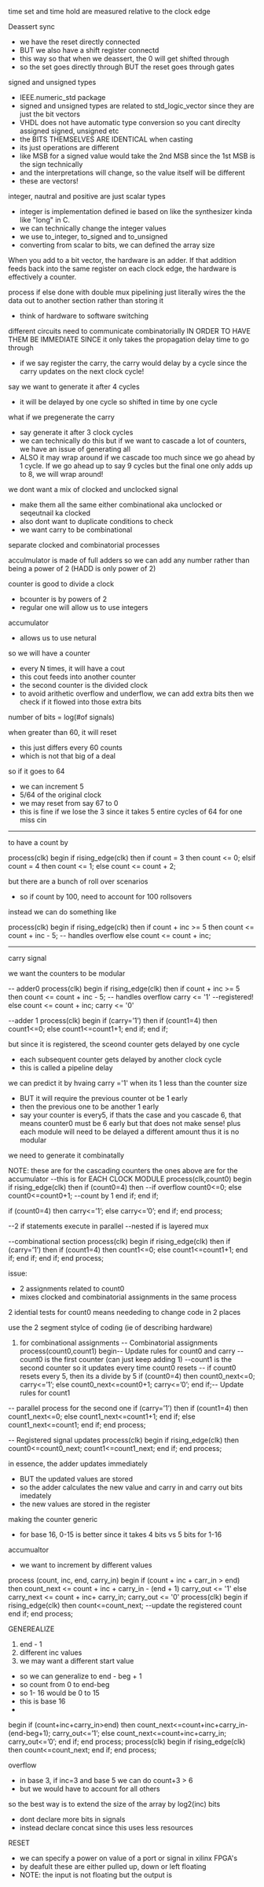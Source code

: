 

time set and time hold are measured relative to the clock edge

Deassert sync
- we have the reset directly connected
- BUT we also have a shift register connectd
- this way so that when we deassert, the 0 will get shifted through
- so the set goes directly through
BUT the reset goes through gates

signed and unsigned types
- IEEE.numeric_std package
- signed and unsigned types are related to std_logic_vector since they are just the bit vectors
- VHDL does not have automatic type conversion so you cant direclty assigned signed, unsigned etc
- the BITS THEMSELVES ARE IDENTICAL when casting
- its just operations are different
- like MSB for a signed value would take the 2nd MSB since the 1st MSB is the sign technically
- and the interpretations will change, so the value itself will be different
- these are vectors!

integer, nautral and positive are just scalar types
- integer is implementation defined ie based on like the synthesizer kinda like "long" in C.
- we can technically change the integer values
- we use to_integer, to_signed and to_unsigned
- converting from scalar to bits, we can defined the array size

When you add to a bit vector, the hardware is an adder.
If that addition feeds back into the same register on each clock edge, the hardware is effectively a counter.

process if else done with double mux
pipelining just literally wires the the data out to another section rather than storing it 
- think of hardware to software switching

different circuits need to communicate combinatorially IN ORDER TO HAVE THEM BE IMMEDIATE SINCE it only takes the propagation delay time to go through
- if we say register the carry, the carry would delay by a cycle since the carry updates on the next clock cycle!

say we want to generate it after 4 cycles
- it will be delayed by one cycle so shifted in time by one cycle

what if we pregenerate the carry
- say generate it after 3 clock cycles
- we can technically do this but if we want to cascade a lot of counters, we have an issue of generating all
- ALSO it may wrap around if we cascade too much since we go ahead by 1 cycle. If we go ahead up to say 9 cycles but the final one only adds up to 8, we will wrap around!

we dont want a mix of clocked and unclocked signal
- make them all the same either combinational aka unclocked or seqeutnail ka clocked
- also dont want to duplicate conditions to check
- we want carry to be combinational 

separate clocked and combinatorial processes

acculmulator is made of full adders so we can add any number rather than being a power of 2 (HADD is only power of 2)

counter is good to divide a clock 
- bcounter is by powers of 2
- regular one will allow us to use integers

accumulator
- allows us to use netural

so we will have a counter
- every N times, it will have a cout
- this cout feeds into another counter 
- the second counter is the divided clock
- to avoid arithetic overflow and underflow, we can add extra bits
then we check if it flowed into those extra bits

number of bits = log(#of signals) 

when greater than 60, it will reset
- this just differs every 60 counts
- which is not that big of a deal


so if it goes to 64
- we can increment 5
- 5/64 of the original clock
- we may reset from say 67 to 0
- this is fine if we lose the 3 since it takes 5 entire cycles of 64 for one miss cin

-----------------------------------------
to have a count by 

process(clk)
begin 
  if rising_edge(clk) then
    if count = 3 then
      count <= 0;
    elsif count = 4 then
      count <= 1;
    else 
      count <= count + 2;

but there are a bunch of roll over scenarios
- so if count by 100, need to account for 100 rollsovers

instead we can do something like

process(clk)
begin 
  if rising_edge(clk) then
    if count + inc >= 5 then
      count <= count + inc - 5; -- handles overflow
    else 
      count <= count + inc;

--------------------
carry signal

we want the counters to be modular

-- adder0
process(clk)
begin 
  if rising_edge(clk) then
    if count + inc >= 5 then
      count <= count + inc - 5; -- handles overflow
      carry <= '1' --registered!
    else 
      count <= count + inc;
      carry <= '0'

--adder 1
process(clk)
begin 
  if (carry=’1’) then
 if (count1=4) then
 count1<=0;
 else
 count1<=count1+1;
 end if;
 end if;

but since it is registered, the sceond counter gets delayed by one cycle
- each subsequent counter gets delayed by another clock cycle
- this is called a pipeline delay

we can predict it by hvaing carry ='1' when its 1 less than the counter size
- BUT it will require the previous counter ot be 1 early
- then the previous one to be another 1 early
- say your counter is every5, if thats the case and you cascade 6, that means counter0 must be 6 early but that does not make sense!
plus each module will need to be delayed a different amount thus it is no modular

we need to generate it combinatally

NOTE: these are for the cascading counters
the ones above are for the accumulator
--this is for EACH CLOCK MODULE
process(clk,count0)
begin
  if rising_edge(clk) then
    if (count0=4) then --if overflow
      count0<=0;
    else
      count0<=count0+1; --count by 1
    end if;
  end if;
  
  if (count0=4) then
  carry<=’1’;
 else
  carry<=’0’;
 end if;
end process;

--2 if statements execute in parallel
--nested if is layered mux

--combinational section
process(clk)
begin
if rising_edge(clk) then
  if (carry=’1’) then
    if (count1=4) then
      count1<=0;
    else
      count1<=count1+1;
    end if;
  end if;
end if;
 end process;

issue:
- 2 assignments related to count0 
- mixes clocked and combinatorial assignments in the same process

2 idential tests for count0 means neededing to change code in 2 places

use the 2 segment stylce of coding (ie of describing hardware)
1. for combinational assignments
-- Combinatorial assignments
process(count0,count1)
begin-- Update rules for count0 and carry
--count0 is the first counter (can just keep adding 1)
--count1 is the second counter so it updates every time count0 resets
-- if count0 resets every 5, then its a divide by 5
  if (count0=4) then
    count0_next<=0;
    carry<=’1’;
  else
    count0_next<=count0+1;
    carry<=’0’;
  end if;-- Update rules for count1
  
  -- parallel process for the second one 
  if (carry=’1’) then
    if (count1=4) then
      count1_next<=0;
    else
      count1_next<=count1+1;
    end if;
  else
    count1_next<=count1;
end if;
end process;

 -- Registered signal updates
 process(clk)
 begin
 if rising_edge(clk) then
 count0<=count0_next;
 count1<=count1_next;
 end if;
 end process;

in essence, the adder updates immediately
- BUT the updated values are stored
- so the adder calculates the new value and carry in and carry out bits imedately
- the new values are stored in the register

making the counter generic
- for base 16, 0-15 is better since it takes 4 bits vs 5 bits for 1-16

accumualtor
- we want to increment by different values

process (count, inc, end, carry_in)
begin
  if (count + inc + carr_in > end) then
    count_next <= count + inc + carry_in - (end + 1)
    carry_out <= '1'
  else
     carry_next <= count + inc+ carry_in;
     carry_out <= '0'
 process(clk)
 begin
 if rising_edge(clk) then
 count<=count_next; --update the registered count
 end if;
 end process;

GENEREALIZE
1. end - 1
2. different inc values
3. we may want a different start value
- so we can generalize to end - beg + 1
- so count from 0 to end-beg
- so 1- 16 would be 0 to 15
- this is base 16
- 

 begin
 if (count+inc+carry_in>end) then
 count_next<=count+inc+carry_in-(end-beg+1);
 carry_out<=’1’;
 else
 count_next<=count+inc+carry_in;
 carry_out<=’0’;
 end if;
 end process;
 process(clk)
 begin
 if rising_edge(clk) then
 count<=count_next;
 end if;
 end process;

overflow
- in base 3, if inc=3 and base 5
we can do 
count+3 > 6
- but we would have to account for all others

so the best way is to extend the size of the array by log2(inc) bits
- dont declare more bits in signals
- instead declare concat since this uses less resources

RESET
- we can specify a power on value of a port or signal in xilinx FPGA's
- by deafult these are either pulled up, down or left floating
- NOTE: the input is not floating but the output is